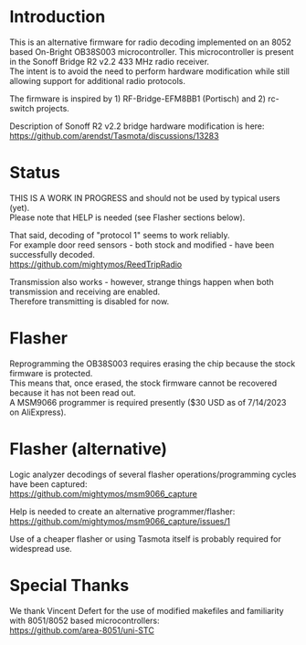 # Introduction

This is an alternative firmware for radio decoding implemented on an 8052 based On-Bright OB38S003 microcontroller.
This microcontroller is present in the Sonoff Bridge R2 v2.2 433 MHz radio receiver.  
The intent is to avoid the need to perform hardware modification while still allowing support for additional radio protocols.  

The firmware is inspired by 1) RF-Bridge-EFM8BB1 (Portisch) and 2) rc-switch projects.  

Description of Sonoff R2 v2.2 bridge hardware modification is here:  
https://github.com/arendst/Tasmota/discussions/13283

# Status
THIS IS A WORK IN PROGRESS and should not be used by typical users (yet).  
Please note that HELP is needed (see Flasher sections below). 

That said, decoding of "protocol 1" seems to work reliably.  
For example door reed sensors - both stock and modified - have been successfully decoded.  
https://github.com/mightymos/ReedTripRadio

Transmission also works - however, strange things happen when both transmission and receiving are enabled.  
Therefore transmitting is disabled for now.  

# Flasher
Reprogramming the OB38S003 requires erasing the chip because the stock firmware is protected.  
This means that, once erased, the stock firmware cannot be recovered because it has not been read out.  
A MSM9066 programmer is required presently ($30 USD as of 7/14/2023 on AliExpress).  

# Flasher (alternative)
Logic analyzer decodings of several flasher operations/programming cycles have been captured:  
https://github.com/mightymos/msm9066_capture

Help is needed to create an alternative programmer/flasher:  
https://github.com/mightymos/msm9066_capture/issues/1


Use of a cheaper flasher or using Tasmota itself is probably required for widespread use.  


# Special Thanks
We thank Vincent Defert for the use of modified makefiles and familiarity with 8051/8052 based microcontrollers:  
https://github.com/area-8051/uni-STC
